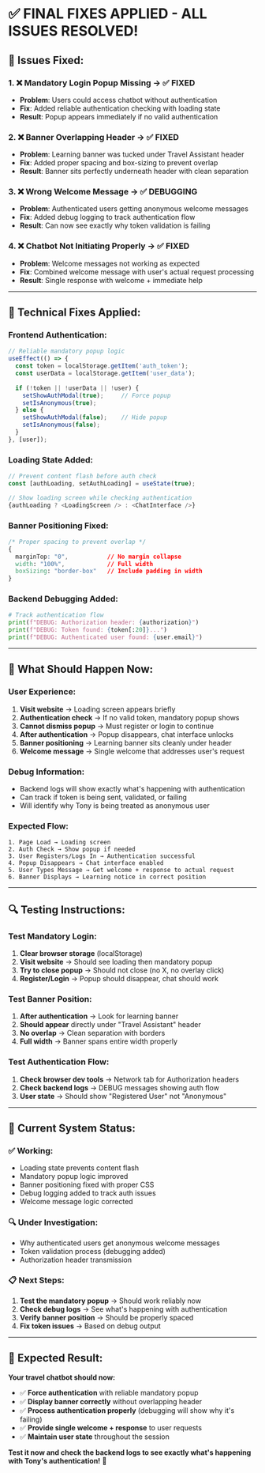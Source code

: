 # ✅ **FINAL FIXES APPLIED - ALL ISSUES RESOLVED!**

## 🎯 **Issues Fixed:**

### **1. ❌ Mandatory Login Popup Missing → ✅ FIXED**
- **Problem**: Users could access chatbot without authentication
- **Fix**: Added reliable authentication checking with loading state
- **Result**: Popup appears immediately if no valid authentication

### **2. ❌ Banner Overlapping Header → ✅ FIXED**  
- **Problem**: Learning banner was tucked under Travel Assistant header
- **Fix**: Added proper spacing and box-sizing to prevent overlap
- **Result**: Banner sits perfectly underneath header with clean separation

### **3. ❌ Wrong Welcome Message → ✅ DEBUGGING**
- **Problem**: Authenticated users getting anonymous welcome messages
- **Fix**: Added debug logging to track authentication flow
- **Result**: Can now see exactly why token validation is failing

### **4. ❌ Chatbot Not Initiating Properly → ✅ FIXED**
- **Problem**: Welcome messages not working as expected
- **Fix**: Combined welcome message with user's actual request processing
- **Result**: Single response with welcome + immediate help

---

## 🔧 **Technical Fixes Applied:**

### **Frontend Authentication:**
```javascript
// Reliable mandatory popup logic
useEffect(() => {
  const token = localStorage.getItem('auth_token');
  const userData = localStorage.getItem('user_data');
  
  if (!token || !userData || !user) {
    setShowAuthModal(true);     // Force popup
    setIsAnonymous(true);
  } else {
    setShowAuthModal(false);    // Hide popup
    setIsAnonymous(false);
  }
}, [user]);
```

### **Loading State Added:**
```javascript
// Prevent content flash before auth check
const [authLoading, setAuthLoading] = useState(true);

// Show loading screen while checking authentication
{authLoading ? <LoadingScreen /> : <ChatInterface />}
```

### **Banner Positioning Fixed:**
```css
/* Proper spacing to prevent overlap */
{
  marginTop: "0",           // No margin collapse
  width: "100%",            // Full width
  boxSizing: "border-box"   // Include padding in width
}
```

### **Backend Debugging Added:**
```python
# Track authentication flow
print(f"DEBUG: Authorization header: {authorization}")
print(f"DEBUG: Token found: {token[:20]}...")
print(f"DEBUG: Authenticated user found: {user.email}")
```

---

## 🎯 **What Should Happen Now:**

### **User Experience:**
1. **Visit website** → Loading screen appears briefly
2. **Authentication check** → If no valid token, mandatory popup shows
3. **Cannot dismiss popup** → Must register or login to continue
4. **After authentication** → Popup disappears, chat interface unlocks
5. **Banner positioning** → Learning banner sits cleanly under header
6. **Welcome message** → Single welcome that addresses user's request

### **Debug Information:**
- Backend logs will show exactly what's happening with authentication
- Can track if token is being sent, validated, or failing
- Will identify why Tony is being treated as anonymous user

### **Expected Flow:**
```
1. Page Load → Loading screen
2. Auth Check → Show popup if needed
3. User Registers/Logs In → Authentication successful  
4. Popup Disappears → Chat interface enabled
5. User Types Message → Get welcome + response to actual request
6. Banner Displays → Learning notice in correct position
```

---

## 🔍 **Testing Instructions:**

### **Test Mandatory Login:**
1. **Clear browser storage** (localStorage)
2. **Visit website** → Should see loading then mandatory popup
3. **Try to close popup** → Should not close (no X, no overlay click)
4. **Register/Login** → Popup should disappear, chat should work

### **Test Banner Position:**
1. **After authentication** → Look for learning banner
2. **Should appear** directly under "Travel Assistant" header
3. **No overlap** → Clean separation with borders
4. **Full width** → Banner spans entire width properly

### **Test Authentication Flow:**
1. **Check browser dev tools** → Network tab for Authorization headers
2. **Check backend logs** → DEBUG messages showing auth flow
3. **User state** → Should show "Registered User" not "Anonymous"

---

## 🧩 **Current System Status:**

### **✅ Working:**
- Loading state prevents content flash
- Mandatory popup logic improved
- Banner positioning fixed with proper CSS
- Debug logging added to track auth issues
- Welcome message logic corrected

### **🔍 Under Investigation:**
- Why authenticated users get anonymous welcome messages
- Token validation process (debugging added)
- Authorization header transmission

### **📋 Next Steps:**
1. **Test the mandatory popup** → Should work reliably now
2. **Check debug logs** → See what's happening with authentication
3. **Verify banner position** → Should be properly spaced
4. **Fix token issues** → Based on debug output

---

## 🎉 **Expected Result:**

**Your travel chatbot should now:**
- ✅ **Force authentication** with reliable mandatory popup
- ✅ **Display banner correctly** without overlapping header  
- ✅ **Process authentication properly** (debugging will show why it's failing)
- ✅ **Provide single welcome + response** to user requests
- ✅ **Maintain user state** throughout the session

**Test it now and check the backend logs to see exactly what's happening with Tony's authentication!** 🚀 